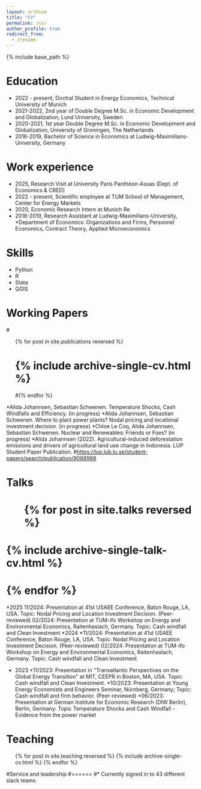 ```yaml
---
layout: archive
title: "CV"
permalink: /cv/
author_profile: true
redirect_from:
  - /resume
---
```


{% include base_path %}

Education
======
* 2022 - present,  Doctral Student in Energy Economics, Technical University of Munich
* 2021-2022, 2nd year of Double Degree M.Sc. in Economic Development and Globalization, Lund University, Sweden 
* 2020-2021, 1st year Double Degree M.Sc. in Economic Development and Globalization, University of Groningen, The Netherlands 
* 2016-2019, Bachelor of Science in Economics at Ludwig-Maximilians-University, Germany

Work experience
======
* 2025,  Research Visit at University Paris Panthéon-Assas (Dept. of Economics & CRED) 
* 2022 - present, Scientific employee at TUM School of Management, Center for Energy Markets
* 2020, Economic Research Intern at Munich Re
* 2018-2019, Research Assistant at Ludwig-Maximilians-University,
    *Department of Economics: Organizations and Firms, Personnel Economics, Contract Theory, Applied Microeconomics 
  
Skills
======
* Python
* R
* Stata
* QGIS
  

Working Papers
======
  #<ul>{% for post in site.publications reversed %}
  #  {% include archive-single-cv.html %}
  #{% endfor %}</ul>
*Alida Johannsen, Sebastian Schwenen. Temperature Shocks, Cash Windfalls and Efficiency. (in progress)
*Alida Johannsen, Sebastian Schwenen. Where to plant power plants? Nodal pricing and locational investment decision. (in progress)
*Chloe Le Coq, Alida Johannsen, Sebastian Schwenen. Nuclear and Renewables: Friends or Foes? (in progress)
*Alida Johannsen (2022). Agricultural-induced deforestation emissions and drivers of agricultural land use change in Indonesia. LUP Student Paper Publication. #https://lup.lub.lu.se/student-papers/search/publication/9088988 
  
  
Talks
======
#  <ul>{% for post in site.talks reversed %}
#    {% include archive-single-talk-cv.html  %}
#  {% endfor %}</ul>

*2025
11/2024: Presentation at 41st USAEE Conference, Baton Rouge, LA, USA. Topic: Nodal Pricing and Location Investment Decision. (Peer-reviewed)
02/2024: Presentation at TUM-ifo Workshop on Energy and Environmental Economics, Raitenhaslach, Germany. Topic: Cash windfall and Clean Investment
*2024
  *11/2024: Presentation at 41st USAEE Conference, Baton Rouge, LA, USA. Topic: Nodal Pricing and Location Investment Decision. (Peer-reviewed)
02/2024: Presentation at TUM-ifo Workshop on Energy and Environmental Economics, Raitenhaslach, Germany. Topic: Cash windfall and Clean Investment

* 2023
  *11/2023: Presentation in "Transatlantic Perspectives on the Global Energy Transition" at MIT, CEEPR in Boston, MA, USA. Topic: Cash windfall and Clean Investment.
  *10/2023: Presentation at Young Energy Economists and Engineers Seminar, Nürnberg, Germany; Topic: Cash windfall and firm behavior. (Peer-reviewed)
  *06/2023: Presentation at German Institute for Economic Research (DIW Berlin), Berlin, Germany: Topic Temperature Shocks and Cash Windfall - Evidence from the power market
  
Teaching
======
  <ul>{% for post in site.teaching reversed %}
    {% include archive-single-cv.html %}
  {% endfor %}</ul>
  
#Service and leadership
#======
#* Currently signed in to 43 different slack teams
